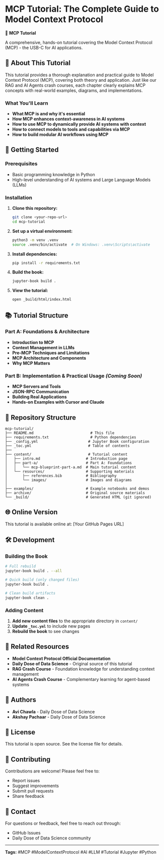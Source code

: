 # MCP Tutorial: The Complete Guide to Model Context Protocol

🤖 **MCP Tutorial**

A comprehensive, hands-on tutorial covering the Model Context Protocol (MCP) - the USB-C for AI applications.

## 📖 About This Tutorial

This tutorial provides a thorough explanation and practical guide to Model Context Protocol (MCP), covering both theory and application. Just like our RAG and AI Agents crash courses, each chapter clearly explains MCP concepts with real-world examples, diagrams, and implementations.

### What You'll Learn

- **What MCP is and why it's essential**
- **How MCP enhances context-awareness in AI systems**
- **How to use MCP to dynamically provide AI systems with context**
- **How to connect models to tools and capabilities via MCP**
- **How to build modular AI workflows using MCP**

## 🚀 Getting Started

### Prerequisites

- Basic programming knowledge in Python
- High-level understanding of AI systems and Large Language Models (LLMs)

### Installation

1. **Clone this repository:**

   ```bash
   git clone <your-repo-url>
   cd mcp-tutorial
   ```

2. **Set up a virtual environment:**

   ```bash
   python3 -m venv .venv
   source .venv/bin/activate  # On Windows: .venv\Scripts\activate
   ```

3. **Install dependencies:**

   ```bash
   pip install -r requirements.txt
   ```

4. **Build the book:**

   ```bash
   jupyter-book build .
   ```

5. **View the tutorial:**
   ```bash
   open _build/html/index.html
   ```

## 📚 Tutorial Structure

### Part A: Foundations & Architecture

- **Introduction to MCP**
- **Context Management in LLMs**
- **Pre-MCP Techniques and Limitations**
- **MCP Architecture and Components**
- **Why MCP Matters**

### Part B: Implementation & Practical Usage _(Coming Soon)_

- **MCP Servers and Tools**
- **JSON-RPC Communication**
- **Building Real Applications**
- **Hands-on Examples with Cursor and Claude**

## 📁 Repository Structure

```
mcp-tutorial/
├── README.md                          # This file
├── requirements.txt                   # Python dependencies
├── _config.yml                       # Jupyter Book configuration
├── _toc.yml                          # Table of contents
├──
├── content/                          # Tutorial content
│   ├── intro.md                     # Introduction page
│   ├── part-a/                      # Part A: Foundations
│   │   └── mcp-blueprint-part-a.md  # Main tutorial content
│   └── resources/                   # Supporting materials
│       ├── references.bib           # Bibliography
│       └── images/                  # Images and diagrams
│
├── examples/                        # Example notebooks and demos
├── archive/                         # Original source materials
└── _build/                          # Generated HTML (git ignored)
```

## 🌐 Online Version

This tutorial is available online at: [Your GitHub Pages URL]

## 🛠️ Development

### Building the Book

```bash
# Full rebuild
jupyter-book build . --all

# Quick build (only changed files)
jupyter-book build .

# Clean build artifacts
jupyter-book clean .
```

### Adding Content

1. **Add new content files** to the appropriate directory in `content/`
2. **Update `_toc.yml`** to include new pages
3. **Rebuild the book** to see changes

## 📖 Related Resources

- **Model Context Protocol Official Documentation**
- **Daily Dose of Data Science** - Original source of this tutorial
- **RAG Crash Course** - Foundation knowledge for understanding context management
- **AI Agents Crash Course** - Complementary learning for agent-based systems

## 👥 Authors

- **Avi Chawla** - Daily Dose of Data Science
- **Akshay Pachaar** - Daily Dose of Data Science

## 📄 License

This tutorial is open source. See the license file for details.

## 🤝 Contributing

Contributions are welcome! Please feel free to:

- Report issues
- Suggest improvements
- Submit pull requests
- Share feedback

## 📧 Contact

For questions or feedback, feel free to reach out through:

- GitHub Issues
- Daily Dose of Data Science community

---

**Tags:** #MCP #ModelContextProtocol #AI #LLM #Tutorial #Jupyter #Python
